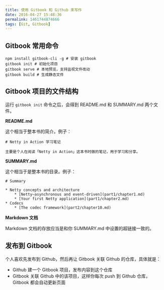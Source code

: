 ```yaml
---
title: 使用 Gitbook 和 Github 来写作
date: 2016-04-27 15:48:36
permalink: 1461744874666
tags: [Git, Gitbook]
---
```


## Gitbook 常用命令

```
npm install gitbook-cli -g # 安装 gitbook
gitbook init # 初始化项目
gitbook serve # 本地预览，支持监视文件改动
gitbook build # 生成静态文件
```

## Gitbook 项目的文件结构

运行 `gitbook init` 命令之后，会得到 README.md 和 SUMMARY.md 两个文件。

**README.md**

这个相当于整本书的简介。例子：

```
# Netty in Action 学习笔记

主要是个人在阅读「Netty in Action」这本书时做的笔记，用于学习和分享。
```

**SUMMARY.md**

这个相当于是整本书的目录。例子：

```
# Summary

* Netty concepts and architecture
    * [Netty—asynchronous and event-driven](part1/chapter1.md)
    * [Your first Netty application](part1/chapter2.md)
* Codecs
    * [The codec framework](part2/chapter10.md)
```

**Markdown 文档**

Markdown 文档的存放应当是和你 SUMMARY.md 中设置的超链接一致的。

## 发布到 Gitbook

个人喜欢先发布到 Github，然后再让 Gitbook 关联 Github 的仓库，具体就是：

- Github 建一个 Gitbook 项目，发布内容到这个仓库
- Gitbook 关联 Github 中的该项目，这样你每次 push 到 Github 仓库， Gitbook 都会自动更新页面